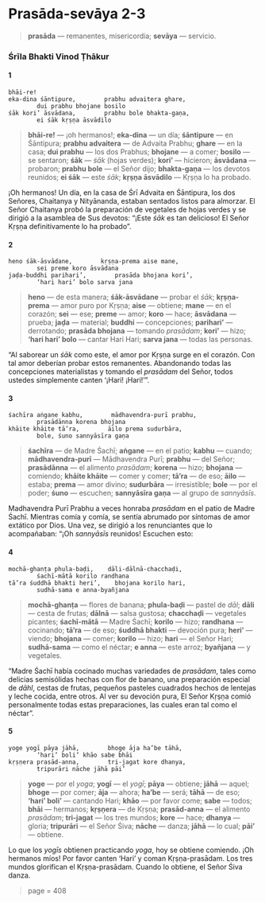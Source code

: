 # Prasāda-sevāya 2-3

> **prasāda** — remanentes, misericordia; **sevāya** — servicio.

### Śrīla Bhakti Vinod Ṭhākur

#### 1

    bhāi-re!
    eka-dina śāntipure,        prabhu advaitera ghare,
            dui prabhu bhojane bosilo
    śāk kori’ āsvādana,        prabhu bole bhakta-gaṇa,
            ei śāk kṛṣṇa āsvādilo

> **bhāi-re!** — ¡oh hermanos!; **eka-dina** — un día; **śāntipure** — en Śāntipura; **prabhu advaitera** — de Advaita Prabhu; **ghare** — en la casa; **dui prabhu** — los dos Prabhus; **bhojane** — a comer; **bosilo** — se sentaron; **śāk** — *śāk* (hojas verdes); **kori’** — hicieron; **āsvādana** — probaron; **prabhu bole** — el Señor dijo; **bhakta-gaṇa** — los devotos reunidos; **ei śāk** — este *śāk*; **kṛṣṇa āsvādilo** — Kṛṣṇa lo ha probado.

¡Oh hermanos! Un día, en la casa de Śrī Advaita en Śāntipura, los dos Señores, Chaitanya y Nityānanda, estaban sentados listos para almorzar. El Señor Chaitanya probó la preparación de vegetales de hojas verdes y se dirigió a la asamblea de Sus devotos: “¡Este *śāk* es tan delicioso! El Señor Kṛṣṇa definitivamente lo ha probado”.

#### 2

    heno śāk-āsvādane,        kṛṣṇa-prema aise mane,
            sei preme koro āsvādana
    jaḍa-buddhi parihari’,        prasāda bhojana kori’,
            ‘hari hari’ bolo sarva jana

> **heno** — de esta manera; **śāk-āsvādane** — probar el *śāk*; **kṛṣṇa-prema** — amor puro por Kṛṣṇa; **aise** — obtiene; **mane** — en el corazón; **sei** — ese; **preme** — amor; **koro** — hace; **āsvādana** — prueba; **jaḍa** — material; **buddhi** — concepciones; **parihari’** — derrotando; **prasāda bhojana** — tomando *prasādam*; **kori’** — hizo; **‘hari hari’ bolo** — cantar Hari Hari; **sarva jana** — todas las personas.

“Al saborear un *śāk* como este, el amor por Kṛṣṇa surge en el corazón. Con tal amor deberían probar estos remanentes. Abandonando todas las concepciones materialistas y tomando el *prasādam* del Señor, todos ustedes simplemente canten ‘¡Hari! ¡Hari!’”.

#### 3

    śachīra aṅgane kabhu,        mādhavendra-purī prabhu,
            prasādānna korena bhojana
    khāite khāite tā’ra,        āilo prema sudurbāra,
            bole, śuno sannyāsīra gaṇa

> **śachīra** — de Madre Śachī; **aṅgane** — en el patio; **kabhu** — cuando; **mādhavendra-purī** — Mādhavendra Purī; **prabhu** — del Señor; **prasādānna** — el alimento *prasādam*; **korena** — hizo; **bhojana** — comiendo; **khāite khāite** — comer y comer; **tā’ra** — de eso; **āilo** — estaba; **prema** — amor divino; **sudurbāra** — irresistible; **bole** — por el poder; **śuno** — escuchen; **sannyāsīra gaṇa** — al grupo de *sannyāsīs*.

Madhavendra Purī Prabhu a veces honraba *prasādam* en el patio de Madre Śachī. Mientras comía y comía, se sentía abrumado por síntomas de amor extático por Dios. Una vez, se dirigió a los renunciantes que lo acompañaban: “¡Oh *sannyāsīs* reunidos! Escuchen esto:

#### 4

    mochā-ghanṭa phula-baḍi,    dāli-dālnā-chacchaḍi,
            śachī-mātā korilo randhana
    tā’ra śuddhā bhakti heri’,    bhojana korilo hari,
            sudhā-sama e anna-byañjana

> **mochā-ghanṭa** — flores de banana; **phula-baḍi** — pastel de *dāl*; **dāli** — cesta de frutas; **dālnā** — salsa gustosa; **chacchaḍi** — vegetales picantes; **śachī-mātā** — Madre Śachī; **korilo** — hizo; **randhana** — cocinando; **tā’ra** — de eso; **śuddhā bhakti** — devoción pura; **heri’** — viendo; **bhojana** — comer; **korilo** — hizo; **hari** — el Señor Hari; **sudhā-sama** — como el néctar; **e anna** — este arroz; **byañjana** — y vegetales.

“Madre Śachī había cocinado muchas variedades de *prasādam*, tales como delicias semisólidas hechas con flor de banano, una preparación especial de *dāhl*, cestas de frutas, pequeños pasteles cuadrados hechos de lentejas y leche cocida, entre otros. Al ver su devoción pura, El Señor Kṛṣṇa comió personalmente todas estas preparaciones, las cuales eran tal como el néctar”.

#### 5

    yoge yogī pāya jāhā,        bhoge āja ha’be tāhā,
            ‘hari’ boli’ khāo sabe bhāi
    kṛṣṇera prasād-anna,        tri-jagat kore dhanya,
            tripurāri nāche jāhā pāi’

> **yoge** — por el *yoga*; **yogī** — el *yogī*; **pāya** — obtiene; **jāhā** — aquel; **bhoge** — por comer; **āja** — ahora; **ha’be** — será; **tāhā** — de eso; **‘hari’ boli’** — cantando Hari; **khāo** — por favor come; **sabe** — todos; **bhāi** — hermanos; **kṛṣṇera** — de Kṛṣṇa; **prasād-anna** — el alimento *prasādam*; **tri-jagat** — los tres mundos; **kore** — hace; **dhanya** — gloria; **tripurāri** — el Señor Śiva; **nāche** — danza; **jāhā** — lo cual; **pāi’** — obtiene.

Lo que los *yogīs* obtienen practicando *yoga*, hoy se obtiene comiendo. ¡Oh hermanos míos! Por favor canten ‘Hari’ y coman Kṛṣṇa-prasādam. Los tres mundos glorifican el Kṛṣṇa-prasādam. Cuando lo obtiene, el Señor Śiva danza. 


> page = 408
